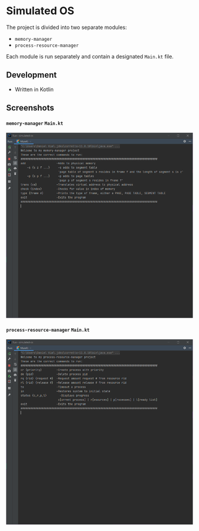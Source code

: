 Simulated OS
============

The project is divided into two separate modules:
* `memory-manager`
* `process-resource-manager`

Each module is run separately and contain a designated `Main.kt` file.

## Development

* Written in Kotlin

## Screenshots

#### `memory-manager` `Main.kt`
![ruml example](./screenshot/memory_manager_screenshot.png)

#### `process-resource-manager` `Main.kt`
![ruml example](./screenshot/process_resource_manager_screenshot.png)

